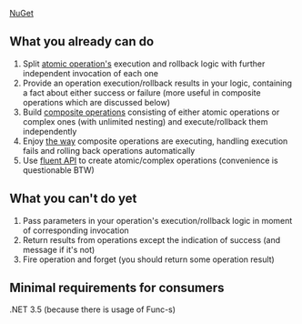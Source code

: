 [NuGet](https://www.nuget.org/packages/RollbackableOperations)

## What you already can do
1. Split [atomic operation's](https://github.com/CallStackRunner/RollbackableOperations/wiki/Atomic-operation) execution and rollback logic with further independent invocation of each one
2. Provide an operation execution/rollback results in your logic, containing a fact about either success or failure (more useful in composite operations which are discussed below)
3. Build [composite operations](https://github.com/CallStackRunner/RollbackableOperations/wiki/Complex-operation) consisting of either atomic operations or complex ones (with unlimited nesting) and execute/rollback them independently
4. Enjoy [the way](https://github.com/CallStackRunner/RollbackableOperations/wiki/Complex-operation#execution) composite operations are executing, handling execution fails and rolling back operations automatically
5. Use [fluent API](https://github.com/CallStackRunner/RollbackableOperations/wiki/Examples) to create atomic/complex operations (convenience is questionable BTW)

## What you can't do yet
1. Pass parameters in your operation's execution/rollback logic in moment of corresponding invocation
2. Return results from operations except the indication of success (and message if it's not)
3. Fire operation and forget (you should return some operation result)

## Minimal requirements for consumers
.NET 3.5 (because there is usage of Func-s)
